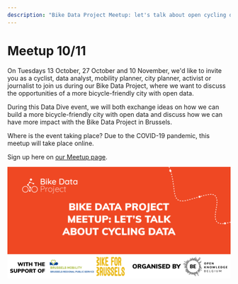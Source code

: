 ```yaml
---
description: "Bike Data Project Meetup: let's talk about open cycling data! \U0001F6B2\U0001F929"
---
```


# Meetup 10/11

On Tuesdays 13 October, 27 October and 10 November, we'd like to invite you as a cyclist, data analyst, mobility planner, city planner, activist or journalist to join us during our Bike Data Project, where we want to discuss the opportunities of a more bicycle-friendly city with open data.

During this Data Dive event, we will both exchange ideas on how we can build a more bicycle-friendly city with open data and discuss how we can have more impact with the Bike Data Project in Brussels.

Where is the event taking place? Due to the COVID-19 pandemic, this meetup will take place online.

Sign up here on [our Meetup page](https://www.meetup.com/Civic-Lab-Brussels/events/shnfzrybcpbnb/).

![](../.gitbook/assets/bike-data-project-meetup%20%281%29.png)

